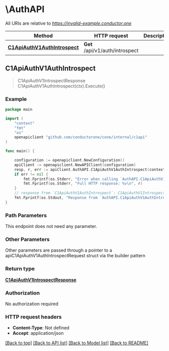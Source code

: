 # \AuthAPI

All URIs are relative to *https://invalid-example.conductor.one*

Method | HTTP request | Description
------------- | ------------- | -------------
[**C1ApiAuthV1AuthIntrospect**](AuthAPI.md#C1ApiAuthV1AuthIntrospect) | **Get** /api/v1/auth/introspect | 



## C1ApiAuthV1AuthIntrospect

> C1ApiAuthV1IntrospectResponse C1ApiAuthV1AuthIntrospect(ctx).Execute()





### Example

```go
package main

import (
    "context"
    "fmt"
    "os"
    openapiclient "github.com/conductorone/cone/internal/c1api"
)

func main() {

    configuration := openapiclient.NewConfiguration()
    apiClient := openapiclient.NewAPIClient(configuration)
    resp, r, err := apiClient.AuthAPI.C1ApiAuthV1AuthIntrospect(context.Background()).Execute()
    if err != nil {
        fmt.Fprintf(os.Stderr, "Error when calling `AuthAPI.C1ApiAuthV1AuthIntrospect``: %v\n", err)
        fmt.Fprintf(os.Stderr, "Full HTTP response: %v\n", r)
    }
    // response from `C1ApiAuthV1AuthIntrospect`: C1ApiAuthV1IntrospectResponse
    fmt.Fprintf(os.Stdout, "Response from `AuthAPI.C1ApiAuthV1AuthIntrospect`: %v\n", resp)
}
```

### Path Parameters

This endpoint does not need any parameter.

### Other Parameters

Other parameters are passed through a pointer to a apiC1ApiAuthV1AuthIntrospectRequest struct via the builder pattern


### Return type

[**C1ApiAuthV1IntrospectResponse**](C1ApiAuthV1IntrospectResponse.md)

### Authorization

No authorization required

### HTTP request headers

- **Content-Type**: Not defined
- **Accept**: application/json

[[Back to top]](#) [[Back to API list]](../README.md#documentation-for-api-endpoints)
[[Back to Model list]](../README.md#documentation-for-models)
[[Back to README]](../README.md)


